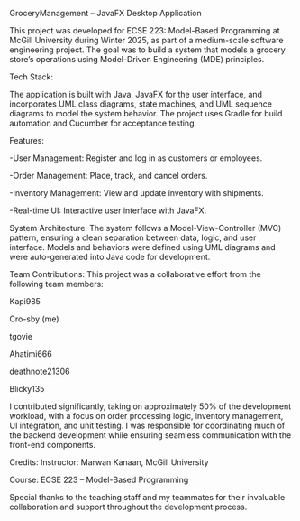 GroceryManagement – JavaFX Desktop Application

This project was developed for ECSE 223: Model-Based Programming at McGill University during Winter 2025, as part of a medium-scale software engineering project. The goal was to build a system that models a grocery store’s operations using Model-Driven Engineering (MDE) principles.

Tech Stack:

The application is built with Java, JavaFX for the user interface, and incorporates UML class diagrams, state machines, and UML sequence diagrams to model the system behavior. The project uses Gradle for build automation and Cucumber for acceptance testing.

Features:

-User Management: Register and log in as customers or employees.

-Order Management: Place, track, and cancel orders.

-Inventory Management: View and update inventory with shipments.

-Real-time UI: Interactive user interface with JavaFX.

System Architecture:
The system follows a Model-View-Controller (MVC) pattern, ensuring a clean separation between data, logic, and user interface. Models and behaviors were defined using UML diagrams and were auto-generated into Java code for development.

Team Contributions:
This project was a collaborative effort from the following team members:

Kapi985

Cro-sby (me)

tgovie

Ahatimi666

deathnote21306

Blicky135


I contributed significantly, taking on approximately 50% of the development workload, with a focus on order processing logic, inventory management, UI integration, and unit testing. I was responsible for coordinating much of the backend development while ensuring seamless communication with the front-end components.

Credits:
Instructor: Marwan Kanaan, McGill University

Course: ECSE 223 – Model-Based Programming

Special thanks to the teaching staff and my teammates for their invaluable collaboration and support throughout the development process.

